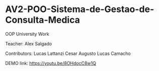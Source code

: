 # AV2-POO-Sistema-de-Gestao-de-Consulta-Medica
OOP University Work

Teacher: Alex Salgado

Contributors: Lucas Lattanzi
              Cesar Augusto
              Lucas Camacho
              
DEMO link: https://youtu.be/8OHdocC8w1Q
